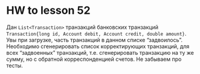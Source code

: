 # HW to lesson 52

Дан `List<Transaction>` транзакций банковских транзакций `Transaction{long id, Account debit, Account credit, double amount}`.
Увы при загрузке, часть транзакций в данном списке “задвоилось”. Необходимо сгенерировать список корректирующих транзакций, для всех “задвоенных” транзакций,  т.е. сгенерировать транзакцию на ту же сумму, но с обратной корреспонденцией счетов. Не забываем про тесты.